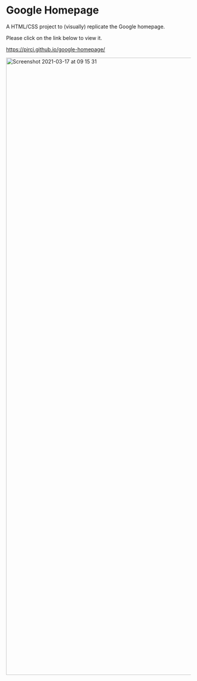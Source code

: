 # Google Homepage
A HTML/CSS project to (visually) replicate the Google homepage. 


Please click on the link below to view it. 

https://pirci.github.io/google-homepage/


<img width="1678" alt="Screenshot 2021-03-17 at 09 15 31" src="https://user-images.githubusercontent.com/43238947/111435723-6a1dff80-8701-11eb-86c6-2b1da7acc75e.png">

